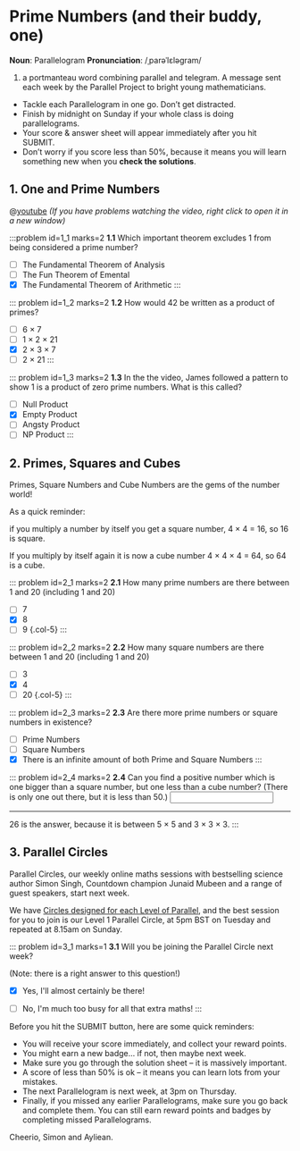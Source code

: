 # Prime Numbers (and their buddy, one)

<div class="dictionary">

__Noun__: Parallelogram
__Pronunciation__: /ˌparəˈlɛləɡram/

1. a portmanteau word combining parallel and telegram. A message sent each
week by the Parallel Project to bright young mathematicians.

</div>

*	Tackle each Parallelogram in one go. Don’t get distracted.
*	Finish by midnight on Sunday if your whole class is doing parallelograms.
*	Your score & answer sheet will appear immediately after you hit SUBMIT.
*	Don’t worry if you score less than 50%, because it means you will learn something new when you __check the solutions__.


## 1. One and Prime Numbers

@[youtube](watch?v=IQofiPqhJ_s?rel=0) _(If you have problems watching the video, right click to open it in a new window)_

:::problem id=1_1 marks=2
__1.1__ Which important theorem excludes 1 from being considered a prime number?

* [ ] The Fundamental Theorem of Analysis
* [ ] The Fun Theorem of Emental
* [x] The Fundamental Theorem of Arithmetic
:::

::: problem id=1_2 marks=2
__1.2__ How would 42 be written as a product of primes?

* [ ] 6 × 7
* [ ] 1 × 2 × 21
* [x] 2 × 3 × 7
* [ ] 2 × 21
:::

::: problem id=1_3 marks=2
__1.3__ In the the video, James followed a pattern to show 1 is a product of zero prime numbers. What is this called?

* [ ] Null Product
* [x] Empty Product
* [ ] Angsty Product
* [ ] NP Product
:::

## 2. Primes, Squares and Cubes

Primes, Square Numbers and Cube Numbers are the gems of the number world!  

As a quick reminder:  

if you multiply a number by itself you get a square number, 4 × 4 = 16, so 16 is square.  

If you multiply by itself again it is now a cube number 4 × 4 × 4 = 64, so 64 is a cube.  

::: problem id=2_1 marks=2
__2.1__ How many prime numbers are there between 1 and 20 (including 1 and 20)

* [ ] 7
* [x] 8
* [ ] 9
{.col-5}
:::

::: problem id=2_2 marks=2
__2.2__ How many square numbers are there between 1 and 20 (including 1 and 20)

* [ ] 3
* [x] 4
* [ ] 20
{.col-5}
:::

::: problem id=2_3 marks=2
__2.3__ Are there more prime numbers or square numbers in existence?

* [ ] Prime Numbers
* [ ] Square Numbers
* [x] There is an infinite amount of both Prime and Square Numbers
:::

::: problem id=2_4 marks=2
__2.4__ Can you find a positive number which is one bigger than a square number, but one less than a cube number? (There is only one out there, but it is less than 50.)
<input type="number" solution="26"/>

---

26 is the answer, because it is between 5 × 5 and 3 × 3 × 3.
:::


## 3. Parallel Circles

Parallel Circles, our weekly online maths sessions with bestselling science author Simon Singh, Countdown champion Junaid Mubeen and a range of guest speakers, start next week.  

We have [Circles designed for each Level of Parallel](/circles), and the best session for you to join is our Level 1 Parallel Circle, at 5pm BST on Tuesday and repeated at 8.15am on Sunday.

::: problem id=3_1 marks=1
__3.1__ Will you be joining the Parallel Circle next week?  

(Note: there is a right answer to this question!)

* [x] Yes, I'll almost certainly be there!
* [ ] No, I'm much too busy for all that extra maths!
:::


Before you hit the SUBMIT button, here are some quick reminders:

*	You will receive your score immediately, and collect your reward points.
*	You might earn a new badge... if not, then maybe next week.
*	Make sure you go through the solution sheet – it is massively important.
*	A score of less than 50% is ok – it means you can learn lots from your mistakes.
*	The next Parallelogram is next week, at 3pm on Thursday.
*	Finally, if you missed any earlier Parallelograms, make sure you go back and complete them. You can still earn reward points and badges by completing missed Parallelograms.

Cheerio,
Simon and Ayliean.
